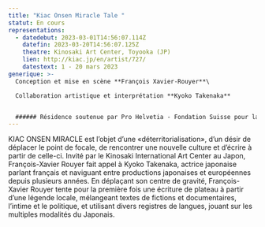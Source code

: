 ```yaml
---
title: "Kiac Onsen Miracle Tale "
statut: En cours
representations:
  - datedebut: 2023-03-01T14:56:07.114Z
    datefin: 2023-03-20T14:56:07.125Z
    theatre: Kinosaki Art Center, Toyooka (JP)
    lien: http://kiac.jp/en/artist/727/
    datestext: 1 - 20 mars 2023
generique: >-
  Conception et mise en scène **François Xavier-Rouyer**\

  Collaboration artistique et interprétation **Kyoko Takenaka**


  ###### Résidence soutenue par Pro Helvetia - Fondation Suisse pour la Culture, et le Kinosaki Arts Center de Toyooka
---
```

KIAC ONSEN MIRACLE est l’objet d’une «déterritorialisation», d’un désir de déplacer le point de focale, de rencontrer une nouvelle culture et d’écrire à partir de celle-ci. Invité par le Kinosaki International Art Center au Japon, François-Xavier Rouyer fait appel à Kyoko Takenaka, actrice japonaise parlant français et naviguant entre productions japonaises et européennes depuis plusieurs années. En déplaçant son centre de gravité, François-Xavier Rouyer tente pour la première fois une écriture de plateau à partir d’une légende locale, mélangeant textes de fictions et documentaires, l’intime et le politique, et utilisant divers registres de langues, jouant sur les multiples modalités du Japonais.
